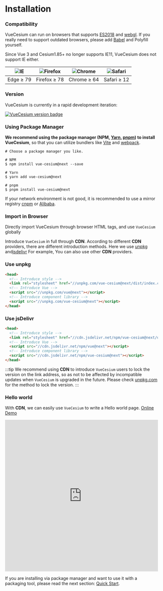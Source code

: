<!--
 * @Author: zouyaoji@https://github.com/zouyaoji
 * @Date: 2021-04-06 09:21:03
 * @LastEditTime: 2021-12-08 09:07:03
 * @LastEditors: zouyaoji
 * @Description:
 * @FilePath: \vue-cesium@next\website\docs\en-US\installation.md
-->

# Installation

### Compatibility

VueCesium can run on browsers that supports [ES2018](https://caniuse.com/?feats=mdn-javascript_builtins_regexp_dotall,mdn-javascript_builtins_regexp_lookbehind_assertion,mdn-javascript_builtins_regexp_named_capture_groups,mdn-javascript_builtins_regexp_property_escapes,mdn-javascript_builtins_symbol_asynciterator,mdn-javascript_functions_method_definitions_async_generator_methods,mdn-javascript_grammar_template_literals_template_literal_revision,mdn-javascript_operators_destructuring_rest_in_objects,mdn-javascript_operators_spread_spread_in_destructuring,promise-finally) and [webgl](https://caniuse.com/webgl).
If you really need to support outdated browsers, please add [Babel](https://babeljs.io/) and Polyfill yourself.

Since Vue 3 and Cesium1.85+ no longer supports IE11, VueCesium does not support IE either.

| ![IE](https://cdn.jsdelivr.net/npm/@browser-logos/edge/edge_32x32.png) | ![Firefox](https://cdn.jsdelivr.net/npm/@browser-logos/firefox/firefox_32x32.png) | ![Chrome](https://cdn.jsdelivr.net/npm/@browser-logos/chrome/chrome_32x32.png) | ![Safari](https://cdn.jsdelivr.net/npm/@browser-logos/safari/safari_32x32.png) |
| ---------------------------------------------------------------------- | --------------------------------------------------------------------------------- | ------------------------------------------------------------------------------ | ------------------------------------------------------------------------------ |
| Edge ≥ 79                                                              | Firefox ≥ 78                                                                      | Chrome ≥ 64                                                                    | Safari ≥ 12                                                                    |

### Version

VueCesium is currently in a rapid development iteration:

[![VueCesium version badge](https://img.shields.io/npm/v/vue-cesium/next?style=flat-square)](https://www.npmjs.org/package/vue-cesium)

### Using Package Manager

**We recommend using the package manager (NPM, [Yarn](https://classic.yarnpkg.com/lang/en/), [pnpm](https://pnpm.io/)) to install VueCesium**,
so that you can utilize bundlers like [Vite](https://vitejs.dev) and
[webpack](https://webpack.js.org/).

```shell
# Choose a package manager you like.

# NPM
$ npm install vue-cesium@next --save

# Yarn
$ yarn add vue-cesium@next

# pnpm
$ pnpm install vue-cesium@next
```

If your network environment is not good, it is recommended to use a mirror registry [cnpm](https://github.com/cnpm/cnpm) or [Alibaba](https://registry.npm.taobao.org).

### Import in Browser

Directly import VueCesium through browser HTML tags, and use `VueCesium` globally

Introduce `VueCesium` in full through **CDN**. According to different **CDN**
providers, there are different introduction methods. Here we use
[unpkg](https://unpkg.com) and[jsdelivr](https://jsdelivr.com) For example,
You can also use other **CDN** providers.

### Use unpkg

```html
<head>
  <!-- Introduce style -->
  <link rel="stylesheet" href="//unpkg.com/vue-cesium@next/dist/index.css" />
  <!-- Introduce Vue -->
  <script src="//unpkg.com/vue@next"></script>
  <!-- Introduce component library -->
  <script src="//unpkg.com/vue-cesium@next"></script>
</head>
```

### Use jsDelivr

```html
<head>
  <!-- Introduce style -->
  <link rel="stylesheet" href="//cdn.jsdelivr.net/npm/vue-cesium@next/dist/index.css" />
  <!-- Introduce Vue -->
  <script src="//cdn.jsdelivr.net/npm/vue@next"></script>
  <!-- Introduce component library -->
  <script src="//cdn.jsdelivr.net/npm/vue-cesium@next"></script>
</head>
```

:::tip
We recommend using **CDN** to introduce `VueCesium` users to lock the version
on the link address, so as not to be affected by incompatible updates when `VueCesium`
is upgraded in the future. Please check [unpkg.com](https://unpkg.com) for
the method to lock the version.
:::

### Hello world

With **CDN**, we can easily use `VueCesium` to
write a Hello world page. [Online Demo](https://codepen.io/zouyaoji/pen/bGBOyJM)

<iframe height="500" style="width: 100%;" scrolling="no" title="VueCesium Demo" src="https://codepen.io/zouyaoji/embed/bGBOyJM?height=265&theme-id=light&default-tab=html,result" frameborder="no" loading="lazy" allowtransparency="true" allowfullscreen="true">
  See the Pen <a href='https://codepen.io/zouyaoji/pen/bGBOyJM'>VueCesium Demo</a> by zouyaoji
  (<a href='https://codepen.io/zouyaoji'>@zouyaoji</a>) on <a href='https://codepen.io'>CodePen</a>.
</iframe>

If you are installing via package manager and want to use it with
a packaging tool, please read the
next section: [Quick Start](./#/en-US/component/quickstart).
